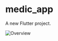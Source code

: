 # medic_app

A new Flutter project.


![Overview](https://github.com/Andalm94/Flutter-MedicalForm/assets/80630397/be701779-925b-4fb1-95f2-56d0d9ab8387)

